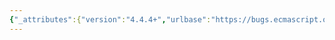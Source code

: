 ```yaml
---
{"_attributes":{"version":"4.4.4+","urlbase":"https://bugs.ecmascript.org/","maintainer":"dherman@mozilla.com"},"bug":{"bug_id":3468,"creation_ts":"2014-12-17 13:01:00 -0800","short_desc":"21.2.5.11 RegExp.prototype [ @@split ]: Inconsistent lastIndex conversion","delta_ts":"2014-12-23 20:23:32 -0800","product":"Draft for 6th Edition","component":"technical issue","version":"Rev 29: December 06, 2014 Draft","rep_platform":"All","op_sys":"All","bug_status":"RESOLVED","resolution":"FIXED","priority":"Normal","bug_severity":"normal","everconfirmed":true,"reporter":{"uid":"andrebargull","name":"André Bargull"},"assigned_to":{"uid":"allen","name":"Allen Wirfs-Brock"},"long_desc":[{"commentid":11071,"comment_count":0,"who":{"uid":"andrebargull","name":"André Bargull"},"bug_when":"2014-12-17 13:01:29 -0800","thetext":"21.2.5.11 RegExp.prototype [ @@split ] ( string, limit )\n\nStep 23.f.i uses ToLength to convert the \"lastIndex\" property, other algorithms use ToInteger instead."},{"commentid":11083,"comment_count":1,"who":{"uid":"allen","name":"Allen Wirfs-Brock"},"bug_when":"2014-12-17 17:48:44 -0800","thetext":"fixed in rev30 editor's draft\n\nToLength looks like the better choice for almost all of places in these algorithms that retrieve 'lastIndex'. So I changed all of them where it seems appropriate.\n\nIt might be even better to throw if the 'lastIndex' value is outside of toLength range, but I didn't make that change."},{"commentid":11207,"comment_count":2,"who":{"uid":"allen","name":"Allen Wirfs-Brock"},"bug_when":"2014-12-23 20:23:32 -0800","thetext":"fixed in rev30"}]}}
---
```


